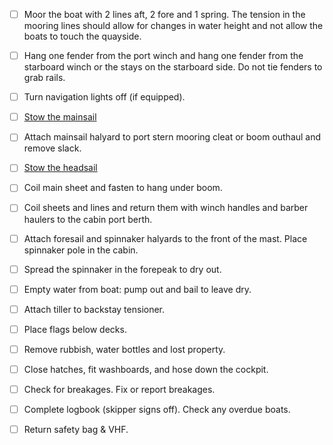 * [ ] Moor the boat with 2 lines aft, 2 fore and 1 spring. The tension in the
      mooring lines should allow for changes in water height and not allow the
      boats to touch the quayside.
* [ ] Hang one fender from the port winch and hang one fender from the
      starboard winch or the stays on the starboard side. Do not tie fenders to
      grab rails.
* [ ] Turn navigation lights off (if equipped).
* [ ] [Stow the mainsail](sail-handling.md#stowing-the-mainsail)
* [ ] Attach mainsail halyard to port stern mooring cleat or boom outhaul and
      remove slack.
* [ ] [Stow the headsail](sail-handling.md#stowing-the-headsail)
* [ ] Coil main sheet and fasten to hang under boom.
* [ ] Coil sheets and lines and return them with winch handles and barber
      haulers to the cabin port berth.
* [ ] Attach foresail and spinnaker halyards to the front of the mast. Place
      spinnaker pole in the cabin.
* [ ] Spread the spinnaker in the forepeak to dry out.
* [ ] Empty water from boat: pump out and bail to leave dry.
* [ ] Attach tiller to backstay tensioner.
* [ ] Place flags below decks.
* [ ] Remove rubbish, water bottles and lost property.
* [ ] Close hatches, fit washboards, and hose down the cockpit.
* [ ] Check for breakages. Fix or report breakages.
* [ ] Complete logbook (skipper signs off). Check any overdue boats.
* [ ] Return safety bag & VHF.


